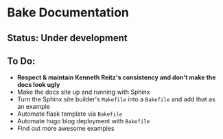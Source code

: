 # Bake Documentation

## Status: Under development
## To Do:
* **Respect & maintain Kenneth Reitz's consistency and don't make the docs look ugly**
* Make the docs site up and running with Sphinx
* Turn the Sphinx site builder's `Makefile` into a `Bakefile` and add that as an example 
* Automate flask template via `Bakefile`
* Automate hugo blog deployment with `Bakefile`
* Find out more awesome examples
